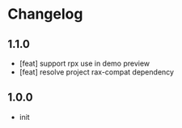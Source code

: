 # Changelog

## 1.1.0

- [feat] support rpx use in demo preview
- [feat] resolve project rax-compat dependency


## 1.0.0

- init
